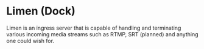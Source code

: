 # Limen (Dock)
Limen is an ingress server that is capable of handling and terminating various incoming media streams
such as RTMP, SRT (planned) and anything one could wish for.
